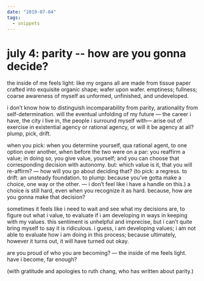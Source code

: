 ```yaml
---
date: "2019-07-04"
tags:
  - snippets
---
```

# july 4: parity -- how are you gonna decide?

the inside of me feels light: like my organs all are made from tissue paper crafted into exquisite organic shape; wafer upon wafer. emptiness; fullness; coarse awareness of myself as unformed, unfinished, and undeveloped.

i don’t know how to distinguish incomparability from parity, arationality from self-determination. will the eventual unfolding of my future — the career i have, the city i live in, the people i surround myself with—  arise out of exercise in existential agency or rational agency, or will it be agency at all? plump, pick, drift.

when you pick: when you determine yourself, qua rational agent, to one option over another, when before the two were on a par: you reaffirm a value; in doing so, you give value, yourself; and you can choose that corresponding decision with autonomy. but: which value is it, that you will re-affirm? — how will you go about deciding that? (to pick: a regress. to drift: an unsteady foundation. to plump: because you’ve gotta make a choice, one way or the other. — i don’t feel like i have a handle on this.) a choice is still hard, even when you recognize it as hard. because, how are you gonna make that decision?

sometimes it feels like i need to wait and see what my decisions are, to figure out what i value, to evaluate if i am developing in ways in keeping with my values. this sentiment is unhelpful and imprecise, but i can’t quite bring myself to say it is ridiculous. i guess, i am developing values; i am not able to evaluate how i am doing in this process; because ultimately, however it turns out, it will have turned out okay.

are you proud of who you are becoming? — the inside of me feels light. have i become, far enough?

(with gratitude and apologies to ruth chang, who has written about parity.)
